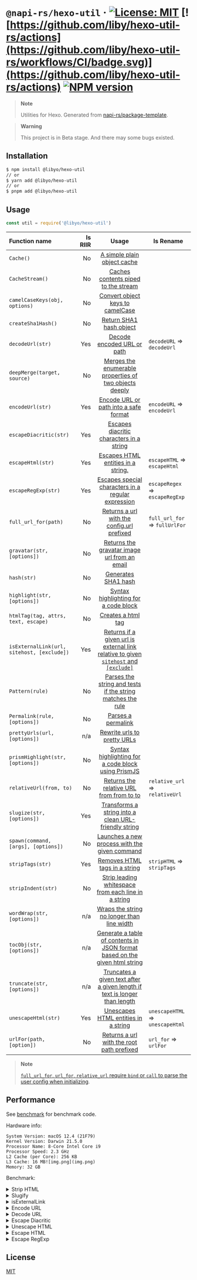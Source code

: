 # `@napi-rs/hexo-util` · [![License: MIT](https://img.shields.io/badge/License-MIT-blue.svg)](https://opensource.org/licenses/MIT) [![https://github.com/liby/hexo-util-rs/actions](https://github.com/liby/hexo-util-rs/workflows/CI/badge.svg)](https://github.com/liby/hexo-util-rs/actions) [![NPM version](https://badge.fury.io/js/@libyo%2Fhexo-util.svg)](https://www.npmjs.com/package/@libyo/hexo-util)

> **Note**
>
> Utilities for Hexo.
> Generated from [napi-rs/package-template](https://github.com/napi-rs/package-template).

> **Warning**
>
> This project is in Beta stage. And there may some bugs existed.

## Installation

```bash
$ npm install @libyo/hexo-util
// or
$ yarn add @libyo/hexo-util
// or
$ pnpm add @libyo/hexo-util
```

## Usage

```js
const util = require('@libyo/hexo-util')
```

| Function name                              | Is RIIR |                                                                             Usage                                                                              | Is Rename                        |
|:-------------------------------------------|--------:|:--------------------------------------------------------------------------------------------------------------------------------------------------------------:|----------------------------------|
| `Cache()`                                  |      No |                                            [A simple plain object cache](https://github.com/hexojs/hexo-util#cache)                                            |                                  |
| `CacheStream()`                            |      No |                                     [Caches contents piped to the stream](https://github.com/hexojs/hexo-util#cachestream)                                     |                                  |
| `camelCaseKeys(obj, options)`              |      No |                                [Convert object keys to camelCase](https://github.com/hexojs/hexo-util#camelcasekeysobj-options)                                |                                  |
| `createSha1Hash()`                         |      No |                                         [Return SHA1 hash object](https://github.com/hexojs/hexo-util#createsha1hash)                                          |                                  |
| `decodeUrl(str)`                           |     Yes |                                         [Decode encoded URL or path](https://github.com/hexojs/hexo-util#decodeurlstr)                                         | `decodeURL` => `decodeUrl`       |
| `deepMerge(target, source)`                |      No |                      [Merges the enumerable properties of two objects deeply](https://github.com/hexojs/hexo-util#deepmergetarget-source)                      |                                  |
| `encodeUrl(str)`                           |     Yes |                                   [Encode URL or path into a safe format](https://github.com/hexojs/hexo-util#encodeurlstr)                                    | `encodeURL` => `encodeUrl`       |
| `escapeDiacritic(str)`                     |     Yes |                               [Escapes diacritic characters in a string](https://github.com/hexojs/hexo-util#escapediacriticstr)                               |                                  |
| `escapeHtml(str)`                          |     Yes |                                    [Escapes HTML entities in a string.](https://github.com/hexojs/hexo-util#escapehtmlstr)                                     | `escapeHTML` => `escapeHtml`     |
| `escapeRegExp(str)`                        |     Yes |                            [Escapes special characters in a regular expression](https://github.com/hexojs/hexo-util#escaperegexstr)                            | `escapeRegex` => `escapeRegExp`  |
| `full_url_for(path)`                       |      No |                               [Returns a url with the config.url prefixed](https://github.com/hexojs/hexo-util#full_url_forpath)                               | `full_url_for` => `fullUrlFor`   |
| `gravatar(str, [options])`                 |      No |                            [Returns the gravatar image url from an email](https://github.com/hexojs/hexo-util#gravatarstr-options)                             |                                  |
| `hash(str)`                                |      No |                                               [Generates SHA1 hash](https://github.com/hexojs/hexo-util#hashstr)                                               |                                  |
| `highlight(str, [options])`                |      No |                                [Syntax highlighting for a code block](https://github.com/hexojs/hexo-util#highlightstr-options)                                |                                  |
| `htmlTag(tag, attrs, text, escape)`        |      No |                                     [Creates a html tag](https://github.com/hexojs/hexo-util#htmltagtag-attrs-text-escape)                                     |                                  |
| `isExternalLink(url, sitehost, [exclude])` |     Yes | [Returns if a given url is external link relative to given `sitehost` and `[exclude]`](https://github.com/hexojs/hexo-util#isexternallinkurl-sitehost-exclude) |                                  |
| `Pattern(rule)`                            |      No |                         [Parses the string and tests if the string matches the rule](https://github.com/hexojs/hexo-util#patternrule)                          |                                  |
| `Permalink(rule, [options])`               |      No |                                        [Parses a permalink](https://github.com/hexojs/hexo-util#permalinkrule-options)                                         |                                  |
| `prettyUrls(url, [options])`               |     n/a |                                    [Rewrite urls to pretty URLs](https://github.com/hexojs/hexo-util#prettyurlsurl-options)                                    |                                  |
| `prismHighlight(str, [options])`           |      No |                      [Syntax highlighting for a code block using PrismJS](https://github.com/hexojs/hexo-util#prismhighlightstr-options)                       |                                  |
| `relativeUrl(from, to)`                    |      No |                              [Returns the relative URL from from to to](https://github.com/hexojs/hexo-util#relative_urlfrom-to)                               | `relative_url` => `relativeUrl`  |
| `slugize(str, [options])`                  |     Yes |                         [Transforms a string into a clean URL-friendly string](https://github.com/hexojs/hexo-util#slugizestr-options)                         |                                  |
| `spawn(command, [args], [options])`        |      No |                         [Launches a new process with the given command](https://github.com/hexojs/hexo-util#spawncommand-args-options)                         |                                  |
| `stripTags(str)`                           |     Yes |                                       [Removes HTML tags in a string](https://github.com/hexojs/hexo-util#striphtmlstr)                                        | `stripHTML` => `stripTags`       |
| `stripIndent(str)`                         |      No |                           [Strip leading whitespace from each line in a string](https://github.com/hexojs/hexo-util#stripindentstr)                            |                                  |
| `wordWrap(str, [options])`                 |     n/a |                             [Wraps the string no longer than line width](https://github.com/hexojs/hexo-util#wordwrapstr-options)                              |                                  |
| `tocObj(str, [options])`                   |     n/a |              [Generate a table of contents in JSON format based on the given html string](https://github.com/hexojs/hexo-util#tocobjstr-options)               |                                  |
| `truncate(str, [options])`                 |     n/a |              [Truncates a given text after a given length if text is longer than length](https://github.com/hexojs/hexo-util#truncatestr-options)              |                                  |
| `unescapeHtml(str)`                        |     Yes |                                   [Unescapes HTML entities in a string](https://github.com/hexojs/hexo-util#unescapehtmlstr)                                   | `unescapeHTML` => `unescapeHtml` |
| `urlFor(path, [option])`                   |      No |                              [Returns a url with the root path prefixed](https://github.com/hexojs/hexo-util#url_forpath-option)                               | `url_for` =>   `urlFor`          |

> **Note**
> 
> [`full_url_for`, `url_for`, `relative_url` require `bind` or `call` to parse the user config when initializing](https://github.com/hexojs/hexo-util#bindhexo).

## Performance

See [benchmark](https://github.com/liby/hexo-util-rs/tree/main/benchmark) for benchmark code.

Hardware info:

```
System Version: macOS 12.4 (21F79)
Kernel Version: Darwin 21.5.0
Processor Name: 8-Core Intel Core i9
Processor Speed: 2.3 GHz
L2 Cache (per Core): 256 KB
L3 Cache: 16 MB![img.png](img.png)
Memory: 32 GB
```

Benchmark:

<details>
<summary>Strip HTML</summary>

```
❯ yarn bench
Running "mini fixture" suite...
Progress: 100%

  hexo-util-rs-buffer:
    1 343 399 ops/s, ±0.55%   | 12.9% slower

  hexo-util-rs:
    1 542 449 ops/s, ±0.44%   | fastest

  hexo-util:
    933 979 ops/s, ±1.30%     | 39.45% slower

  striptags:
    466 526 ops/s, ±1.55%     | 69.75% slower

  string-strip-html:
    13 805 ops/s, ±11.48%      | slowest, 99.1% slower

Finished 5 cases!
  Fastest: hexo-util-rs
  Slowest: string-strip-html
Running "large fixture" suite...
Progress: 100%

  hexo-util-rs-buffer:
    816 ops/s, ±2.62%   | fastest

  hexo-util-rs:
    631 ops/s, ±3.68%   | 22.67% slower

  hexo-util:
    285 ops/s, ±4.13%   | 65.07% slower

  striptags:
    141 ops/s, ±1.45%   | 82.72% slower

  string-strip-html:
    7 ops/s, ±8.74%     | slowest, 99.14% slower

Finished 5 cases!
  Fastest: hexo-util-rs-buffer
  Slowest: string-strip-html
```

</details>

<details>
<summary>Slugify</summary>

```
❯ yarn bench
Running "slugify and escape diacritic" suite...
Progress: 100%

  hexo-util-rs:
    1 104 153 ops/s, ±0.30%   | fastest

  hexo-util:
    255 709 ops/s, ±0.61%     | slowest, 76.84% slower

Finished 2 cases!
  Fastest: hexo-util-rs
  Slowest: hexo-util
```

</details>

<details>
<summary>isExternalLink</summary>

```
❯ yarn bench
Running "Internal absolute url" suite...
Progress: 50%

  hexo-util-rs:
    1 038 833 ops/s, ±0.37%
Progress: 100%

  hexo-util-rs:
    1 038 833 ops/s, ±0.37%   | fastest

  hexo-util:
    214 596 ops/s, ±0.30%     | slowest, 79.34% slower

Finished 2 cases!
  Fastest: hexo-util-rs
  Slowest: hexo-util
Running "External absolute url" suite...
Progress: 50%

  hexo-util-rs:
    953 787 ops/s, ±0.41%
Progress: 100%

  hexo-util-rs:
    953 787 ops/s, ±0.41%   | fastest

  hexo-util:
    203 306 ops/s, ±0.45%   | slowest, 78.68% slower

Finished 2 cases!
  Fastest: hexo-util-rs
  Slowest: hexo-util
Running "Relative absolute url" suite...
Progress: 50%

  hexo-util-rs:
    42 956 520 ops/s, ±0.87%
Progress: 100%

  hexo-util-rs:
    42 956 520 ops/s, ±0.87%   | fastest

  hexo-util:
    18 071 147 ops/s, ±0.63%   | slowest, 57.93% slower

Finished 2 cases!
  Fastest: hexo-util-rs
  Slowest: hexo-util
```

</details>

<details>
<summary>Encode URL</summary>

```
❯ yarn bench
Running "Encode URL - auth" suite...
Progress: 50%

  hexo-util-rs:
    1 299 520 ops/s, ±0.86%
Progress: 100%

  hexo-util-rs:
    1 299 520 ops/s, ±0.86%   | fastest

  hexo-util:
    255 364 ops/s, ±0.92%     | slowest, 80.35% slower

Finished 2 cases!
  Fastest: hexo-util-rs
  Slowest: hexo-util
Running "Encode URL - Internationalized domain name" suite...
Progress: 50%

  hexo-util-rs:
    599 196 ops/s, ±0.87%
Progress: 100%

  hexo-util-rs:
    599 196 ops/s, ±0.87%   | fastest

  hexo-util:
    177 869 ops/s, ±1.89%   | slowest, 70.32% slower

Finished 2 cases!
  Fastest: hexo-util-rs
  Slowest: hexo-util
Running "Encode URL - path with unicode" suite...
Progress: 50%

  hexo-util-rs:
    1 348 834 ops/s, ±1.38%
Progress: 100%

  hexo-util-rs:
    1 348 834 ops/s, ±1.38%   | fastest

  hexo-util:
    1 111 192 ops/s, ±7.06%   | slowest, 17.62% slower

Finished 2 cases!
  Fastest: hexo-util-rs
  Slowest: hexo-util
```

</details>

<details>
<summary>Decode URL</summary>

```
❯ yarn bench
Running "Decode URL - regular" suite...
Progress: 50%

  hexo-util-rs:
    1 632 744 ops/s, ±0.75%
Progress: 100%

  hexo-util-rs:
    1 632 744 ops/s, ±0.75%   | fastest

  hexo-util:
    272 866 ops/s, ±1.70%     | slowest, 83.29% slower

Finished 2 cases!
  Fastest: hexo-util-rs
  Slowest: hexo-util
Running "Decode URL - path with space" suite...
Progress: 50%

  hexo-util-rs:
    2 630 212 ops/s, ±1.67%
Progress: 100%

  hexo-util-rs:
    2 630 212 ops/s, ±1.67%   | fastest

  hexo-util:
    1 959 248 ops/s, ±0.72%   | slowest, 25.51% slower

Finished 2 cases!
  Fastest: hexo-util-rs
  Slowest: hexo-util
Running "Decode URL - space" suite...
Progress: 50%

  hexo-util-rs:
    1 228 376 ops/s, ±6.64%
Progress: 100%

  hexo-util-rs:
    1 228 376 ops/s, ±6.64%   | fastest

  hexo-util:
    239 213 ops/s, ±1.72%     | slowest, 80.53% slower

Finished 2 cases!
  Fastest: hexo-util-rs
  Slowest: hexo-util
Running "Decode URL - hash and query" suite...
Progress: 50%

  hexo-util-rs:
    781 550 ops/s, ±1.90%
Progress: 100%

  hexo-util-rs:
    781 550 ops/s, ±1.90%   | fastest

  hexo-util:
    166 420 ops/s, ±1.78%   | slowest, 78.71% slower

Finished 2 cases!
  Fastest: hexo-util-rs
  Slowest: hexo-util
Running "Decode URL - Internationalized domain name" suite...
Progress: 50%

  hexo-util-rs:
    492 862 ops/s, ±6.49%
Progress: 100%

  hexo-util-rs:
    492 862 ops/s, ±6.49%   | fastest

  hexo-util:
    155 205 ops/s, ±1.46%   | slowest, 68.51% slower

Finished 2 cases!
  Fastest: hexo-util-rs
  Slowest: hexo-util
```

</details>

<details>
<summary>Escape Diacritic</summary>

```
❯ yarn bench
Running "default" suite...
Progress: 50%

  hexo-util-rs:
    4 152 262 ops/s, ±1.20%
Progress: 100%

  hexo-util-rs:
    4 152 262 ops/s, ±1.20%   | fastest

  hexo-util:
    2 334 729 ops/s, ±1.62%   | slowest, 43.77% slower

Finished 2 cases!
  Fastest: hexo-util-rs
  Slowest: hexo-util
```

</details>

<details>
<summary>Unescape HTML</summary>

```
❯ yarn bench
Running "mini fixture" suite...
Progress: 33%

  hexo-util-rs-buffer:
    996 155 ops/s, ±1.41%
Progress: 67%

  hexo-util-rs-buffer:
    996 155 ops/s, ±1.41%

  hexo-util-rs:
    1 188 802 ops/s, ±0.36%
Progress: 100%

  hexo-util-rs-buffer:
    996 155 ops/s, ±1.41%     | 16.21% slower

  hexo-util-rs:
    1 188 802 ops/s, ±0.36%   | fastest

  hexo-util:
    677 794 ops/s, ±0.37%     | slowest, 42.99% slower

Finished 3 cases!
  Fastest: hexo-util-rs
  Slowest: hexo-util
Running "large fixture" suite...
Progress: 33%

  hexo-util-rs-buffer:
    30 402 ops/s, ±0.64%
Progress: 67%

  hexo-util-rs-buffer:
    30 402 ops/s, ±0.64%

  hexo-util-rs:
    27 585 ops/s, ±1.81%
Progress: 100%

  hexo-util-rs-buffer:
    30 402 ops/s, ±0.64%   | fastest

  hexo-util-rs:
    27 585 ops/s, ±1.81%   | 9.27% slower

  hexo-util:
    15 185 ops/s, ±0.58%   | slowest, 50.05% slower

Finished 3 cases!
  Fastest: hexo-util-rs-buffer
  Slowest: hexo-util
```

</details>

<details>
<summary>Escape HTML</summary>

```
❯ yarn bench
Running "mini fixture" suite...
Progress: 33%

  hexo-util-rs-buffer:
    1 406 688 ops/s, ±2.06%
Progress: 67%

  hexo-util-rs-buffer:
    1 406 688 ops/s, ±2.06%

  hexo-util-rs:
    2 013 858 ops/s, ±0.73%
Progress: 100%

  hexo-util-rs-buffer:
    1 406 688 ops/s, ±2.06%   | 30.15% slower

  hexo-util-rs:
    2 013 858 ops/s, ±0.73%   | fastest

  hexo-util:
    954 610 ops/s, ±0.40%     | slowest, 52.6% slower

Finished 3 cases!
  Fastest: hexo-util-rs
  Slowest: hexo-util
Running "large fixture" suite...
Progress: 33%

  hexo-util-rs-buffer:
    101 859 ops/s, ±1.56%
Progress: 67%

  hexo-util-rs-buffer:
    101 859 ops/s, ±1.56%

  hexo-util-rs:
    96 883 ops/s, ±2.48%
Progress: 100%

  hexo-util-rs-buffer:
    101 859 ops/s, ±1.56%   | fastest

  hexo-util-rs:
    96 883 ops/s, ±2.48%    | 4.89% slower

  hexo-util:
    32 949 ops/s, ±1.36%    | slowest, 67.65% slower

Finished 3 cases!
  Fastest: hexo-util-rs-buffer
  Slowest: hexo-util
```

</details>

<details>
<summary>Escape RegExp</summary>

```
❯ yarn bench
Running "default" suite...
Progress: 50%
  hexo-util-rs:
    4 833 899 ops/s, ±0.47%
Progress: 100%
  hexo-util-rs:
    4 833 899 ops/s, ±0.47%   | fastest
  hexo-util:
    3 128 195 ops/s, ±1.36%   | slowest, 35.29% slower
Finished 2 cases!
  Fastest: hexo-util-rs
  Slowest: hexo-util
```

</details>

## License

[MIT](https://github.com/liby/hexo-util-rs/blob/main/LICENSE)
